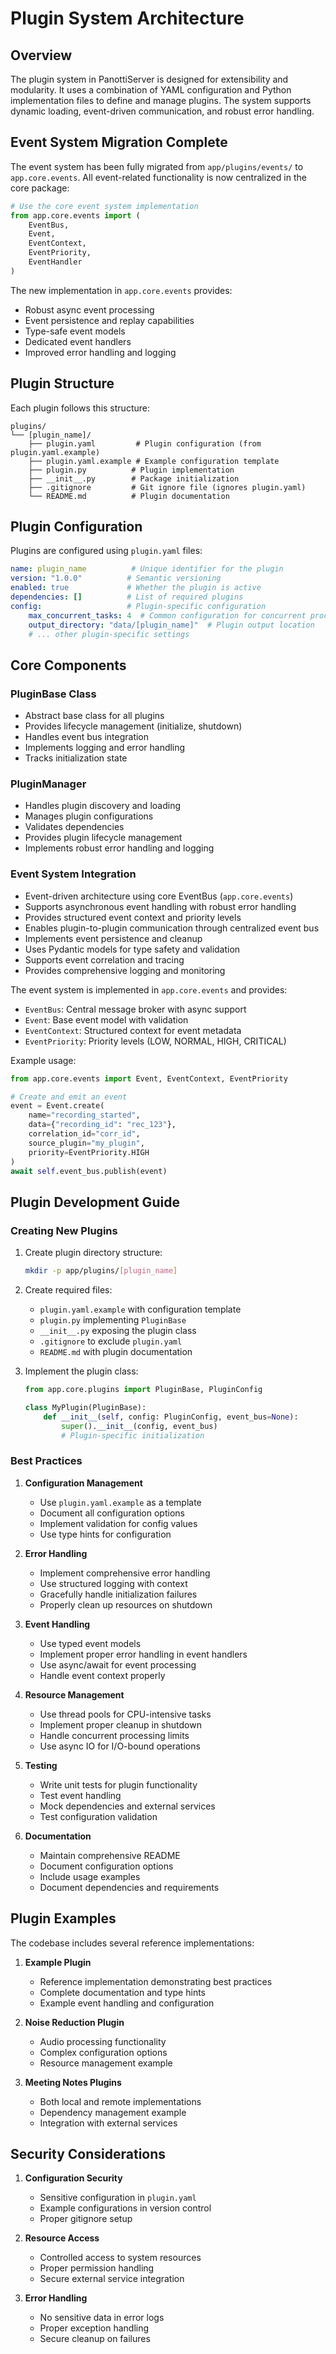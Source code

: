 # Plugin System Architecture

## Overview

The plugin system in PanottiServer is designed for extensibility and modularity. It uses a combination of YAML configuration and Python implementation files to define and manage plugins. The system supports dynamic loading, event-driven communication, and robust error handling.

## Event System Migration Complete

The event system has been fully migrated from `app/plugins/events/` to `app.core.events`. All event-related functionality is now centralized in the core package:

```python
# Use the core event system implementation
from app.core.events import (
    EventBus,
    Event,
    EventContext,
    EventPriority,
    EventHandler
)
```

The new implementation in `app.core.events` provides:
- Robust async event processing
- Event persistence and replay capabilities
- Type-safe event models
- Dedicated event handlers
- Improved error handling and logging

## Plugin Structure

Each plugin follows this structure:
```
plugins/
└── [plugin_name]/
    ├── plugin.yaml         # Plugin configuration (from plugin.yaml.example)
    ├── plugin.yaml.example # Example configuration template
    ├── plugin.py          # Plugin implementation
    ├── __init__.py        # Package initialization
    ├── .gitignore         # Git ignore file (ignores plugin.yaml)
    └── README.md          # Plugin documentation
```

## Plugin Configuration

Plugins are configured using `plugin.yaml` files:

```yaml
name: plugin_name          # Unique identifier for the plugin
version: "1.0.0"          # Semantic versioning
enabled: true             # Whether the plugin is active
dependencies: []          # List of required plugins
config:                   # Plugin-specific configuration
    max_concurrent_tasks: 4  # Common configuration for concurrent processing
    output_directory: "data/[plugin_name]"  # Plugin output location
    # ... other plugin-specific settings
```

## Core Components

### PluginBase Class
- Abstract base class for all plugins
- Provides lifecycle management (initialize, shutdown)
- Handles event bus integration
- Implements logging and error handling
- Tracks initialization state

### PluginManager
- Handles plugin discovery and loading
- Manages plugin configurations
- Validates dependencies
- Provides plugin lifecycle management
- Implements robust error handling and logging

### Event System Integration
- Event-driven architecture using core EventBus (`app.core.events`)
- Supports asynchronous event handling with robust error handling
- Provides structured event context and priority levels
- Enables plugin-to-plugin communication through centralized event bus
- Implements event persistence and cleanup
- Uses Pydantic models for type safety and validation
- Supports event correlation and tracing
- Provides comprehensive logging and monitoring

The event system is implemented in `app.core.events` and provides:
- `EventBus`: Central message broker with async support
- `Event`: Base event model with validation
- `EventContext`: Structured context for event metadata
- `EventPriority`: Priority levels (LOW, NORMAL, HIGH, CRITICAL)

Example usage:
```python
from app.core.events import Event, EventContext, EventPriority

# Create and emit an event
event = Event.create(
    name="recording_started",
    data={"recording_id": "rec_123"},
    correlation_id="corr_id",
    source_plugin="my_plugin",
    priority=EventPriority.HIGH
)
await self.event_bus.publish(event)
```

## Plugin Development Guide

### Creating New Plugins

1. Create plugin directory structure:
   ```bash
   mkdir -p app/plugins/[plugin_name]
   ```

2. Create required files:
   - `plugin.yaml.example` with configuration template
   - `plugin.py` implementing `PluginBase`
   - `__init__.py` exposing the plugin class
   - `.gitignore` to exclude `plugin.yaml`
   - `README.md` with plugin documentation

3. Implement the plugin class:
   ```python
   from app.core.plugins import PluginBase, PluginConfig
   
   class MyPlugin(PluginBase):
       def __init__(self, config: PluginConfig, event_bus=None):
           super().__init__(config, event_bus)
           # Plugin-specific initialization
   ```

### Best Practices

1. **Configuration Management**
   - Use `plugin.yaml.example` as a template
   - Document all configuration options
   - Implement validation for config values
   - Use type hints for configuration

2. **Error Handling**
   - Implement comprehensive error handling
   - Use structured logging with context
   - Gracefully handle initialization failures
   - Properly clean up resources on shutdown

3. **Event Handling**
   - Use typed event models
   - Implement proper error handling in event handlers
   - Use async/await for event processing
   - Handle event context properly

4. **Resource Management**
   - Use thread pools for CPU-intensive tasks
   - Implement proper cleanup in shutdown
   - Handle concurrent processing limits
   - Use async IO for I/O-bound operations

5. **Testing**
   - Write unit tests for plugin functionality
   - Test event handling
   - Mock dependencies and external services
   - Test configuration validation

6. **Documentation**
   - Maintain comprehensive README
   - Document configuration options
   - Include usage examples
   - Document dependencies and requirements

## Plugin Examples

The codebase includes several reference implementations:

1. **Example Plugin**
   - Reference implementation demonstrating best practices
   - Complete documentation and type hints
   - Example event handling and configuration

2. **Noise Reduction Plugin**
   - Audio processing functionality
   - Complex configuration options
   - Resource management example

3. **Meeting Notes Plugins**
   - Both local and remote implementations
   - Dependency management example
   - Integration with external services

## Security Considerations

1. **Configuration Security**
   - Sensitive configuration in `plugin.yaml`
   - Example configurations in version control
   - Proper gitignore setup

2. **Resource Access**
   - Controlled access to system resources
   - Proper permission handling
   - Secure external service integration

3. **Error Handling**
   - No sensitive data in error logs
   - Proper exception handling
   - Secure cleanup on failures
